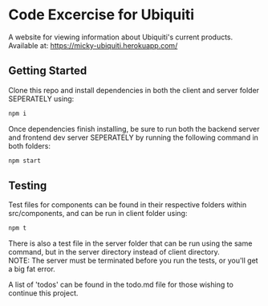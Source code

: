 # Code Excercise for Ubiquiti

A website for viewing information about Ubiquiti's current products.<br/>
Available at: https://micky-ubiquiti.herokuapp.com/

## Getting Started

Clone this repo and install dependencies in both the client and server folder SEPERATELY using:

```bash
npm i
```

Once dependencies finish installing, be sure to run both the backend server and frontend dev server SEPERATELY by running the following command in both folders:

```bash
npm start
```

## Testing

Test files for components can be found in their respective folders within src/components, and can be run in client folder using:

```bash
npm t
```

There is also a test file in the server folder that can be run using the same command, but in the server directory instead of client directory.<br/>NOTE: The server must be terminated before you run the tests, or you'll get a big fat error.

A list of 'todos' can be found in the todo.md file for those wishing to continue this project.
